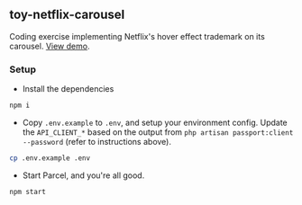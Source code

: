 ## toy-netflix-carousel
Coding exercise implementing Netflix's hover effect trademark on its carousel. [View demo](https://github.com/srph/toy-netflix-carousel).

### Setup
- Install the dependencies
```bash
npm i
```

- Copy `.env.example` to `.env`, and setup your environment config. Update the `API_CLIENT_*` based on the output from `php artisan passport:client --password` (refer to instructions above).
```bash
cp .env.example .env
```

- Start Parcel, and you're all good.
```bash
npm start
```